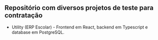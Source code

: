 ## Repositório com diversos projetos de teste para contratação

- Utility (ERP Escolar) - Frontend em React, backend em Typescript e database em PostgreSQL.